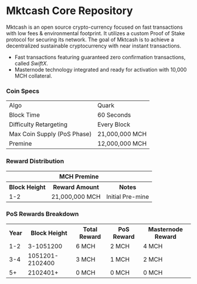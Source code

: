 Mktcash Core Repository
=====================================

Mktcash is an open source crypto-currency focused on fast transactions with low fees & environmental footprint.  It utilizes a custom Proof of Stake protocol for securing its network. The goal of Mktcash is to achieve a decentralized sustainable cryptocurrency with near instant transactions.

- Fast transactions featuring guaranteed zero confirmation transactions, called _SwiftX_.
- Masternode technology integrated and ready for activation with 10,000 MCH collateral.

### Coin Specs
<table>
<tr><td>Algo</td><td>Quark</td></tr>
<tr><td>Block Time</td><td>60 Seconds</td></tr>
<tr><td>Difficulty Retargeting</td><td>Every Block</td></tr>
<tr><td>Max Coin Supply (PoS Phase)</td><td>21,000,000 MCH</td></tr>
<tr><td>Premine</td><td>12,000,000 MCH</td></tr>
</table>

### Reward Distribution

<table>
<th colspan=4>MCH Premine</th>
<tr><th>Block Height</th><th>Reward Amount</th><th>Notes</th></tr>
<tr><td>1-2</td><td>21,000,000 MCH</td><td>Initial Pre-mine</td></tr>
</table>

### PoS Rewards Breakdown

<table>
<th>Year</th><th>Block Height</th><th>Total Reward</th><th>PoS Reward</th><th>Masternode Reward</th>
<tr><td>1-2</td><td>3-1051200</td><td>6 MCH</td><td>2 MCH</td><td>4 MCH</td></tr>
<tr><td>3-4</td><td>1051201-2102400</td><td>3 MCH</td><td>1 MCH</td><td>2 MCH</td></tr>
<tr><td>5+</td><td>2102401+</td><td>0 MCH</td><td>0 MCH</td><td>0 MCH</td></tr>
</table>
